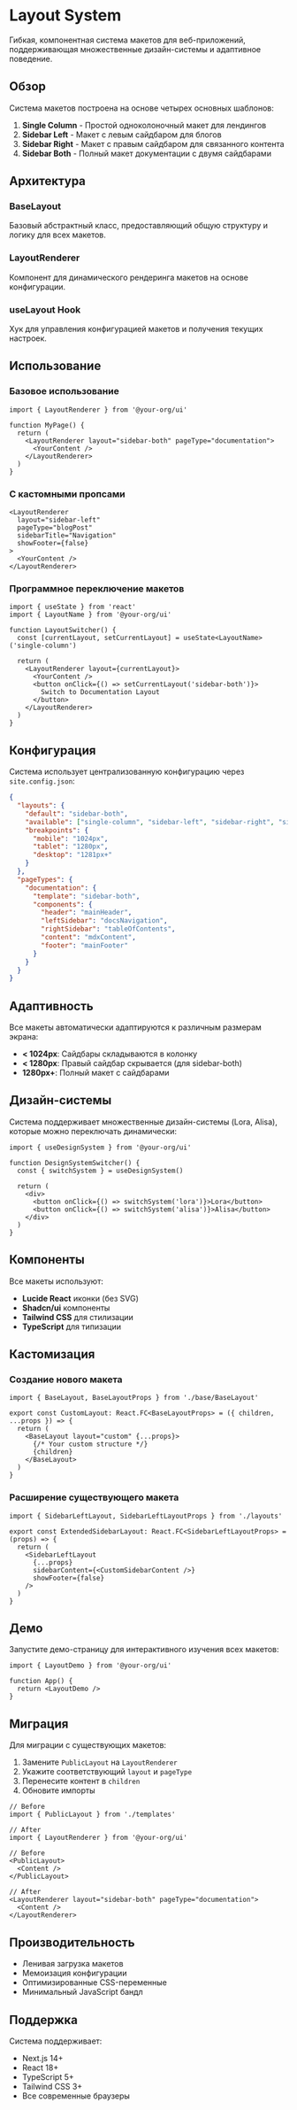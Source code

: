# Layout System

Гибкая, компонентная система макетов для веб-приложений, поддерживающая множественные дизайн-системы и адаптивное поведение.

## Обзор

Система макетов построена на основе четырех основных шаблонов:

1. **Single Column** - Простой одноколоночный макет для лендингов
2. **Sidebar Left** - Макет с левым сайдбаром для блогов
3. **Sidebar Right** - Макет с правым сайдбаром для связанного контента
4. **Sidebar Both** - Полный макет документации с двумя сайдбарами

## Архитектура

### BaseLayout
Базовый абстрактный класс, предоставляющий общую структуру и логику для всех макетов.

### LayoutRenderer
Компонент для динамического рендеринга макетов на основе конфигурации.

### useLayout Hook
Хук для управления конфигурацией макетов и получения текущих настроек.

## Использование

### Базовое использование

```tsx
import { LayoutRenderer } from '@your-org/ui'

function MyPage() {
  return (
    <LayoutRenderer layout="sidebar-both" pageType="documentation">
      <YourContent />
    </LayoutRenderer>
  )
}
```

### С кастомными пропсами

```tsx
<LayoutRenderer 
  layout="sidebar-left" 
  pageType="blogPost"
  sidebarTitle="Navigation"
  showFooter={false}
>
  <YourContent />
</LayoutRenderer>
```

### Программное переключение макетов

```tsx
import { useState } from 'react'
import { LayoutName } from '@your-org/ui'

function LayoutSwitcher() {
  const [currentLayout, setCurrentLayout] = useState<LayoutName>('single-column')
  
  return (
    <LayoutRenderer layout={currentLayout}>
      <YourContent />
      <button onClick={() => setCurrentLayout('sidebar-both')}>
        Switch to Documentation Layout
      </button>
    </LayoutRenderer>
  )
}
```

## Конфигурация

Система использует централизованную конфигурацию через `site.config.json`:

```json
{
  "layouts": {
    "default": "sidebar-both",
    "available": ["single-column", "sidebar-left", "sidebar-right", "sidebar-both"],
    "breakpoints": {
      "mobile": "1024px",
      "tablet": "1280px",
      "desktop": "1281px+"
    }
  },
  "pageTypes": {
    "documentation": {
      "template": "sidebar-both",
      "components": {
        "header": "mainHeader",
        "leftSidebar": "docsNavigation",
        "rightSidebar": "tableOfContents",
        "content": "mdxContent",
        "footer": "mainFooter"
      }
    }
  }
}
```

## Адаптивность

Все макеты автоматически адаптируются к различным размерам экрана:

- **< 1024px**: Сайдбары складываются в колонку
- **< 1280px**: Правый сайдбар скрывается (для sidebar-both)
- **1280px+**: Полный макет с сайдбарами

## Дизайн-системы

Система поддерживает множественные дизайн-системы (Lora, Alisa), которые можно переключать динамически:

```tsx
import { useDesignSystem } from '@your-org/ui'

function DesignSystemSwitcher() {
  const { switchSystem } = useDesignSystem()
  
  return (
    <div>
      <button onClick={() => switchSystem('lora')}>Lora</button>
      <button onClick={() => switchSystem('alisa')}>Alisa</button>
    </div>
  )
}
```

## Компоненты

Все макеты используют:
- **Lucide React** иконки (без SVG)
- **Shadcn/ui** компоненты
- **Tailwind CSS** для стилизации
- **TypeScript** для типизации

## Кастомизация

### Создание нового макета

```tsx
import { BaseLayout, BaseLayoutProps } from './base/BaseLayout'

export const CustomLayout: React.FC<BaseLayoutProps> = ({ children, ...props }) => {
  return (
    <BaseLayout layout="custom" {...props}>
      {/* Your custom structure */}
      {children}
    </BaseLayout>
  )
}
```

### Расширение существующего макета

```tsx
import { SidebarLeftLayout, SidebarLeftLayoutProps } from './layouts'

export const ExtendedSidebarLayout: React.FC<SidebarLeftLayoutProps> = (props) => {
  return (
    <SidebarLeftLayout
      {...props}
      sidebarContent={<CustomSidebarContent />}
      showFooter={false}
    />
  )
}
```

## Демо

Запустите демо-страницу для интерактивного изучения всех макетов:

```tsx
import { LayoutDemo } from '@your-org/ui'

function App() {
  return <LayoutDemo />
}
```

## Миграция

Для миграции с существующих макетов:

1. Замените `PublicLayout` на `LayoutRenderer`
2. Укажите соответствующий `layout` и `pageType`
3. Перенесите контент в `children`
4. Обновите импорты

```tsx
// Before
import { PublicLayout } from './templates'

// After
import { LayoutRenderer } from '@your-org/ui'

// Before
<PublicLayout>
  <Content />
</PublicLayout>

// After
<LayoutRenderer layout="sidebar-both" pageType="documentation">
  <Content />
</LayoutRenderer>
```

## Производительность

- Ленивая загрузка макетов
- Мемоизация конфигурации
- Оптимизированные CSS-переменные
- Минимальный JavaScript бандл

## Поддержка

Система поддерживает:
- Next.js 14+
- React 18+
- TypeScript 5+
- Tailwind CSS 3+
- Все современные браузеры
